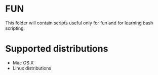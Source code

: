 # FUN

This folder will contain scripts useful only for fun and for learning bash scripting.

# Supported distributions

* Mac OS X
* Linux distributions
